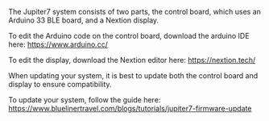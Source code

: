 The Jupiter7 system consists of two parts, the control board, which uses an Arduino 33 BLE board, and a Nextion display.

To edit the Arduino code on the control board, download the arduino IDE here: https://www.arduino.cc/

To edit the display, download the Nextion editor here: https://nextion.tech/

When updating your system, it is best to update both the control board and display to ensure compatibility.

To update your system, follow the guide here: https://www.bluelinertravel.com/blogs/tutorials/jupiter7-firmware-update
